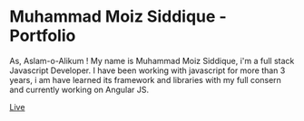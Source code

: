 # Muhammad Moiz Siddique - Portfolio

As, Aslam-o-Alikum ! My name is Muhammad Moiz Siddique, i'm a full stack Javascript Developer. I have been working with javascript for more than 3 years, i am have learned its framework and libraries with my full consern and currently working on Angular JS.

[Live](https://muhammadmoiz200099.github.io/muhammad_moiz_siddique/)

